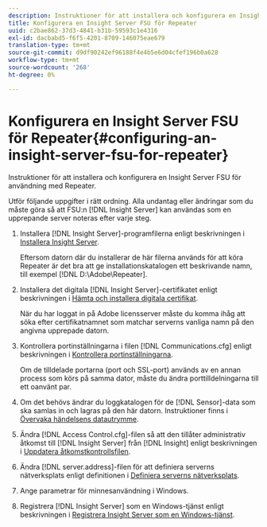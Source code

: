 ```yaml
---
description: Instruktioner för att installera och konfigurera en Insight Server FSU för användning med Repeater.
title: Konfigurera en Insight Server FSU för Repeater
uuid: c2bae862-37d3-4841-b31b-59593c1e4316
exl-id: dacbabd5-f6f5-4201-8709-146075eae679
translation-type: tm+mt
source-git-commit: d9df90242ef96188f4e4b5e6d04cfef196b0a628
workflow-type: tm+mt
source-wordcount: '268'
ht-degree: 0%

---
```


# Konfigurera en Insight Server FSU för Repeater{#configuring-an-insight-server-fsu-for-repeater}

Instruktioner för att installera och konfigurera en Insight Server FSU för användning med Repeater.

Utför följande uppgifter i rätt ordning. Alla undantag eller ändringar som du måste göra så att FSU:n [!DNL Insight Server] kan användas som en upprepande server noteras efter varje steg.

1. Installera [!DNL Insight Server]-programfilerna enligt beskrivningen i [Installera Insight Server](../../../../home/c-inst-svr/c-install-ins-svr/c-install-ins-svr.md#concept-1c796b4ca427474f99ec6ba34d8254cd).

   Eftersom datorn där du installerar de här filerna används för att köra Repeater är det bra att ge installationskatalogen ett beskrivande namn, till exempel [!DNL D:\Adobe\Repeater].

1. Installera det digitala [!DNL Insight Server]-certifikatet enligt beskrivningen i [Hämta och installera digitala certifikat](../../../../home/c-inst-svr/c-install-ins-svr/t-install-proc-inst-svr-dpu/c-dnld-dgtl-cert/c-dnld-dgtl-cert.md#concept-4f79c240492f4e52b6375b4b3bbefa17).

   När du har loggat in på Adobe licensserver måste du komma ihåg att söka efter certifikatnamnet som matchar serverns vanliga namn på den angivna upprepade datorn.

1. Kontrollera portinställningarna i filen [!DNL Communications.cfg] enligt beskrivningen i [Kontrollera portinställningarna](../../../../home/c-inst-svr/c-install-ins-svr/t-install-proc-inst-svr-dpu/t-chk-pt-stgs.md#task-a91191b0a19e4437aa535a27c734ae64).

   Om de tilldelade portarna (port och SSL-port) används av en annan process som körs på samma dator, måste du ändra porttilldelningarna till ett oanvänt par.

1. Om det behövs ändrar du loggkatalogen för de [!DNL Sensor]-data som ska samlas in och lagras på den här datorn. Instruktioner finns i [Övervaka händelsens datautrymme](../../../../home/c-inst-svr/c-admin-inst-svr/c-mntr-disk-spc/t-mntr-evt-data-spc.md#task-a54d4bd16b96437f943cd09e5d848440).
1. Ändra [!DNL Access Control.cfg]-filen så att den tillåter administrativ åtkomst till [!DNL Insight Server] från [!DNL Insight] enligt beskrivningen i [Uppdatera åtkomstkontrollsfilen](../../../../home/c-inst-svr/c-install-ins-svr/t-install-proc-inst-svr-dpu/c-updt-accss-ctrl-file.md#concept-fb9aa0c0e0664c018528f56d01c4808d).
1. Ändra [!DNL server.address]-filen för att definiera serverns nätverksplats enligt definitionen i [Definiera serverns nätverksplats](../../../../home/c-inst-svr/c-install-ins-svr/t-install-proc-inst-svr-dpu/c-svrs-ntwk-loc/c-svrs-ntwk-loc.md#concept-87dd2aa3448c415ca1285bc445a8c649).
1. Ange parametrar för minnesanvändning i Windows.
1. Registrera [!DNL Insight Server] som en Windows-tjänst enligt beskrivningen i [Registrera Insight Server som en Windows-tjänst](../../../../home/c-inst-svr/c-install-ins-svr/t-install-proc-inst-svr-dpu/c-reg-wdws-svc.md#concept-f2c7aa891d544a2595aa01d0d796a540).
